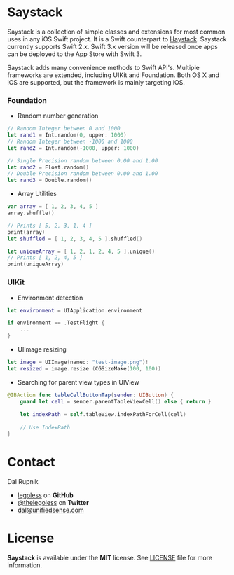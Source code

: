 # Saystack

Saystack is a collection of simple classes and extensions for most common uses in any iOS Swift project. It is a Swift counterpart to [Haystack](https://github.com/legoless/Haystack). Saystack currently supports Swift 2.x. Swift 3.x version will be released once apps can be deployed to the App Store with Swift 3.

Saystack adds many convenience methods to Swift API's. Multiple frameworks are extended, including UIKit and Foundation. Both OS X and iOS are supported, but the framework is mainly targeting iOS.

### Foundation

- Random number generation

```swift
// Random Integer between 0 and 1000
let rand1 = Int.random(0, upper: 1000)
// Random Integer between -1000 and 1000
let rand2 = Int.random(-1000, upper: 1000)

// Single Precision random between 0.00 and 1.00
let rand2 = Float.random()
// Double Precision random between 0.00 and 1.00
let rand3 = Double.random()
```

- Array Utilities

```swift
var array = [ 1, 2, 3, 4, 5 ]
array.shuffle()

// Prints [ 5, 2, 3, 1, 4 ]
print(array)
let shuffled = [ 1, 2, 3, 4, 5 ].shuffled()

let uniqueArray = [ 1, 2, 1, 2, 4, 5 ].unique()
// Prints [ 1, 2, 4, 5 ]
print(uniqueArray)
```

### UIKit

- Environment detection

```swift
let environment = UIApplication.environment

if environment == .TestFlight {
    ...
}
```

- UIImage resizing

```swift
let image = UIImage(named: "test-image.png")!
let resized = image.resize (CGSizeMake(100, 100))
```

- Searching for parent view types in UIView

```swift
@IBAction func tableCellButtonTap(sender: UIButton) {
    guard let cell = sender.parentTableViewCell() else { return }
    
    let indexPath = self.tableView.indexPathForCell(cell)
    
    // Use IndexPath
}
```

Contact
======

Dal Rupnik

- [legoless](https://github.com/legoless) on **GitHub**
- [@thelegoless](https://twitter.com/thelegoless) on **Twitter**
- [dal@unifiedsense.com](mailto:dal@unifiedsense.com)

License
======

**Saystack** is available under the **MIT** license. See [LICENSE](https://github.com/Legoless/Saystack/blob/master/LICENSE) file for more information.
